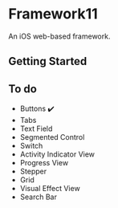 # Framework11
An iOS web-based framework.

## Getting Started


## To do
- Buttons :heavy_check_mark:
- Tabs 
- Text Field
- Segmented Control
- Switch
- Activity Indicator View
- Progress View
- Stepper
- Grid
- Visual Effect View
- Search Bar
